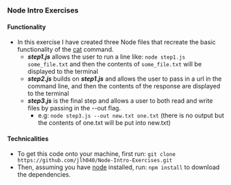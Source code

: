 ### Node Intro Exercises

#### Functionality

- In this exercise I have created three Node files that recreate the basic functionality of the [cat](http://www.linfo.org/cat.html) command.
  - ***step1.js*** allows the user to run a line like: `node step1.js some_file.txt` and then the contents of `some_file.txt` will be displayed to the terminal
  - ***step2.js*** builds on ***step1.js*** and allows the user to pass in a url in the command line, and then the contents of the response are displayed to the terminal
  - ***step3.js*** is the final step and allows a user to both read and write files by passing in the --out flag.
    - e.g: `node step3.js --out new.txt one.txt` (there is no output but the contents of one.txt will be put into new.txt)

#### Technicalities

- To get this code onto your machine, first run: `git clone https://github.com/jlh040/Node-Intro-Exercises.git`
- Then, assuming you have [node](https://nodejs.org/en/) installed, run: `npm install` to download the dependencies.